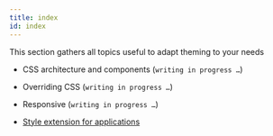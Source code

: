 ```yaml
---
title: index
id: index
---
```

This section gathers all topics useful to adapt theming to your needs

-   CSS architecture and components (`writing in progress …​`)

-   Overriding CSS (`writing in progress …​`)

-   Responsive (`writing in progress …​`)

-   [Style extension for applications](applications.adoc)


